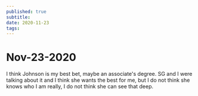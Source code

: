 ```yaml
---
published: true
subtitle: 
date: 2020-11-23
tags: 
---
```


# Nov-23-2020

I think Johnson is my best bet, maybe an associate's degree. SG and I were talking about it and I think she wants the best for me, but I do not think she knows who I am really, I do not think she can see that deep.
